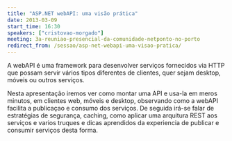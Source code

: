 ```yaml
---
title: "ASP.NET webAPI: uma visão prática"
date: 2013-03-09
start_time: 16:30
speakers: ["cristovao-morgado"]
meeting: 3a-reuniao-presencial-da-comunidade-netponto-no-porto
redirect_from: /sessao/asp-net-webapi-uma-visao-pratica/
---
```


A webAPI é uma framework para desenvolver serviços fornecidos via HTTP que possam servir vários tipos diferentes de clientes, quer sejam desktop, móveis ou outros serviços.

Nesta apresentação iremos ver como montar uma API e usa-la em meros minutos, em clientes web, móveis e desktop, observando como a webAPI facilita a publicaçao e consumo dos serviços. 
De seguida irá-se falar de estratégias de segurança, caching, como aplicar uma arquitura REST aos serviços e varios truques e dicas aprendidos da experiencia de publicar e consumir serviços desta forma.
